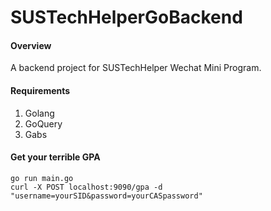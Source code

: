 # SUSTechHelperGoBackend

#### Overview

A backend project for SUSTechHelper Wechat Mini Program.

#### Requirements
1. Golang
2. GoQuery
3. Gabs

#### Get your terrible GPA

```
go run main.go
curl -X POST localhost:9090/gpa -d "username=yourSID&password=yourCASpassword"
```

